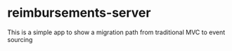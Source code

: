 # reimbursements-server

This is a simple app to show a migration path from traditional MVC to event sourcing